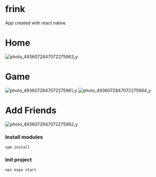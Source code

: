 # frink

App created with react native

# Home
![photo_4936072847072275963_y](https://user-images.githubusercontent.com/41870089/224846388-63c6364d-faf7-497f-8198-6fb3bdb901c4.jpg)

# Game
![photo_4936072847072275961_y](https://user-images.githubusercontent.com/41870089/224846441-b1263271-6ea1-4c7c-bc87-db17922a0424.jpg)
![photo_4936072847072275964_y](https://user-images.githubusercontent.com/41870089/224846447-e2e8f75a-fd1a-49c9-94fd-4f039f937624.jpg)

# Add Friends
![photo_4936072847072275962_y](https://user-images.githubusercontent.com/41870089/224846510-821f83b1-32a8-4f56-b992-0fe9c2748a8e.jpg)

### Install modules
`npm install`

### Init project 
`npx expo start`
